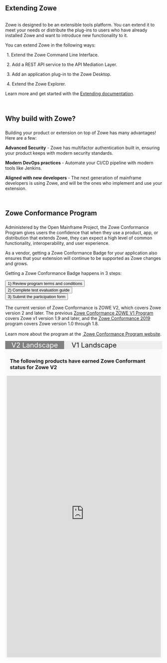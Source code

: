 ---
---

<!-- SPDX-License-Identifier: CC-BY-4.0 -->
<!-- Copyright Contributors to the Zowe project. -->

<style>
  #menu-extend a.nav-link {
    background-color: #eeeeee;
    color: black !important;
  }

  #menu-extend.nav-item {
    background-color: #eeeeee;
  }
</style>

<section class="whitebackground" style="float: none;">
  <h1 id="download" style="margin-bottom: 2rem">Extending Zowe</h1>

  <p>
  Zowe is designed to be an extensible tools platform. You can extend it to meet your needs or distribute the plug-ins to users who have already installed Zowe and want to introduce new functionality to it.</p>

  <p>You can extend Zowe in the following ways:</p>
  <div style="margin-left: 1%">
  <p style="margin-bottom: 0rem">1. Extend the Zowe Command Line Interface.</p>
  <p style="margin-bottom: 0rem">2. Add a REST API service to the API Mediation Layer.</p>
  <p style="margin-bottom: 0rem">3. Add an application plug-in to the Zowe Desktop.</p>
  <p>4. Extend the Zowe Explorer.</p>
  </div>
  <p>Learn more and get started with the <a href="{{ site.zowe_extend_doc_url }}">Extending documentation</a>.</p>

  <div style="padding-top: 3%">
    <h2 style="margin-bottom: 1.5rem">Why build with Zowe?</h2>
      <p>Building your product or extension on top of Zowe has many advantages! Here are a few:</p>
      <div>
        <p><strong>Advanced Security</strong> - Zowe has multifactor authentication built in, ensuring your product keeps with modern security standards.</p>
        <p><strong>Modern DevOps practices</strong> - Automate your CI/CD pipeline with modern tools like Jenkins.</p>
        <p><strong>Aligned with new developers</strong> - The next generation of mainframe developers is using Zowe, and will be the ones who implement and use your extension.</p>
      </div>
  </div>

  <section style="padding-top: 3%;">
    <h2 style="margin-bottom: 1.5rem;">Zowe Conformance Program</h2>
        <p>Administered by the Open Mainframe Project, the Zowe Conformance Program gives users the confidence that when they use a product, app, or distribution that extends Zowe, they can expect a high level of common functionality, interoperability, and user experience.</p>
        <p>As a vendor, getting a Zowe Conformance Badge for your application also ensures that your extension will continue to be supported as Zowe changes and grows.</p>
        <p>Getting a Zowe Conformance Badge happens in 3 steps:</p>
        <div style="color: black !important;"> 
          <div class="row">
            <div class="col-md text-center">
              <a class="col-md-3" href="{{ site.conformance_step1_url }}"><button type="button" class="btn btn-primary btn-lg btn-block" style="white-space: break-spaces">1) Review program terms and conditions</button></a>
            </div>
            <div class="col-md text-center">
              <a class="col-md-3" href="{{ site.conformance_step2_url }}"><button type="button" class="btn btn-primary btn-lg btn-block" style="white-space: break-spaces">2) Complete test evaluation guide</button></a>
            </div>
            <div class="col-md text-center">
              <a class="col-md-3" href="https://account-d.docusign.com/oauth/auth?response_type=token&scope=signature&client_id=6fae2312-7c3f-454a-969b-490247d8f80e&redirect_uri=https://muzikovam.github.io/zowe.github.io/form.html"><button type="button" class="btn btn-primary btn-lg btn-block" style="white-space: break-spaces">3) Submit the participation form</button></a>
            </div>
         </div>
       </div>
    <p style="margin-top: 1rem;">The current version of Zowe Conformance is ZOWE V2, which covers Zowe version 2 and later. The previous <a href="https://www.openmainframeproject.org/all-projects/zowe/conformance/v1">Zowe Conformance ZOWE V1 Program</a> covers Zowe v1 version 1.9 and later, and the <a href="https://www.openmainframeproject.org/all-projects/zowe/conformance/2019-2">Zowe Conformance 2019</a> program covers Zowe version 1.0 through 1.8.</p>
    <p style="margin-top: 1rem;">Learn more about the program at the <a href="{{ site.conformance_page_url }}">&nbsp;Zowe Conformance Program website</a>.</p>

  <script>
    function toggleLandscape(idToShow, idToHide) {
      document.getElementById(idToShow+'-full').classList.add('active');
      document.getElementById(idToHide+'-full').classList.remove('active');

      document.getElementById(idToShow+'-tab').classList.add('active');
      document.getElementById(idToHide+'-tab').classList.remove('active');
    }  
  </script>

  <style>
    .landscape-tab {
      padding-left: 20px;
      padding-right: 20px;
      font-size: 22px;
      display: inline-block;
      cursor: pointer;
    }

    .landscape-tab.active {
      background-color: gray;
      color: white;
    }

    .landscape-tab:hover {
      background-color: #ccc;
    }

    .landscape-tab.active:hover {
      background-color: #ccc;
      color: black;
    }

    .landscape-content {
       padding: 5px;
       display: none;
       background-color: #fafafa;
    }

    .landscape-content h3 {
      text-align: left; 
      padding-left: 10px;
    }

    .landscape-content iframe {
      width: 1px; 
      min-width: 100%; 
      height: 900px;
    }

    .landscape-content.active {
      display: block;
    }

    .landscape-heading {
      background-color: #eee;
    }
  </style>

  <div class="landscape-overall">
    <div class="landscape-heading" >
      <span class="landscape-tab active" id="landscape-v2-tab" onclick="toggleLandscape('landscape-v2', 'landscape-v1')">V2 Landscape</span>
      <span class="landscape-tab" id="landscape-v1-tab" onclick="toggleLandscape('landscape-v1', 'landscape-v2')">V1 Landscape</span>
    </div>
    <div class="landscape-content active" id="landscape-v2-full">
      <div>
      <h3>The following products have earned Zowe Conformant status for Zowe V2</h3>
      <iframe frameBorder="0" id="landscape-v2" src="https://landscape.openmainframeproject.org/pages/zowe-conformant"></iframe>
      </div>
    </div>
    <div class="landscape-content" id="landscape-v1-full">
      <div>
        <h3>The following products have earned Zowe Conformant status for Zowe V1</h3>
        <iframe frameBorder="0" id="landscape-v1" src="https://landscape.openmainframeproject.org/pages/zowe-conformant-v1"></iframe>
      </div>
    </div>
  </div>

</section>
</section>
